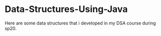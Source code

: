 # Data-Structures-Using-Java
Here are some data structures that i developed in my DSA course during sp20.
